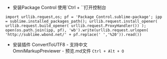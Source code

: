 * 安装Package Control 使用`Ctrl + ``打开控制台
```
import urllib.request,os; pf = 'Package Control.sublime-package'; ipp = sublime.installed_packages_path(); urllib.request.install_opener( urllib.request.build_opener( urllib.request.ProxyHandler()) ); open(os.path.join(ipp, pf), 'wb').write(urllib.request.urlopen( 'http://sublime.wbond.net/' + pf.replace(' ','%20')).read())
```
* 安装插件
ConvertToUTF8 - 支持中文	<br>
OmniMarkupPreviewer - 预览.md文件  `Ctrl + Alt + O`
